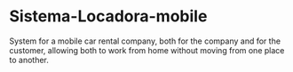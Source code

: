 # Sistema-Locadora-mobile

System for a mobile car rental company, both for the company and for the customer, allowing both to work from home without moving from one place to another.
